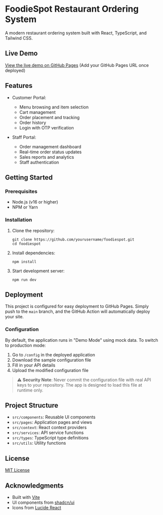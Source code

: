 
# FoodieSpot Restaurant Ordering System

A modern restaurant ordering system built with React, TypeScript, and Tailwind CSS.

## Live Demo

[View the live demo on GitHub Pages](#) (Add your GitHub Pages URL once deployed)

## Features

- Customer Portal:
  - Menu browsing and item selection
  - Cart management
  - Order placement and tracking
  - Order history
  - Login with OTP verification

- Staff Portal:
  - Order management dashboard
  - Real-time order status updates
  - Sales reports and analytics
  - Staff authentication

## Getting Started

### Prerequisites

- Node.js (v16 or higher)
- NPM or Yarn

### Installation

1. Clone the repository:
   ```
   git clone https://github.com/yourusername/foodiespot.git
   cd foodiespot
   ```

2. Install dependencies:
   ```
   npm install
   ```

3. Start development server:
   ```
   npm run dev
   ```

## Deployment

This project is configured for easy deployment to GitHub Pages. Simply push to the `main` branch, and the GitHub Action will automatically deploy your site.

### Configuration

By default, the application runs in "Demo Mode" using mock data. To switch to production mode:

1. Go to `/config` in the deployed application
2. Download the sample configuration file
3. Fill in your API details
4. Upload the modified configuration file

> ⚠️ **Security Note**: Never commit the configuration file with real API keys to your repository. The app is designed to load this file at runtime only.

## Project Structure

- `src/components`: Reusable UI components
- `src/pages`: Application pages and views
- `src/context`: React context providers
- `src/services`: API service functions
- `src/types`: TypeScript type definitions
- `src/utils`: Utility functions

## License

[MIT License](LICENSE)

## Acknowledgments

- Built with [Vite](https://vitejs.dev/)
- UI components from [shadcn/ui](https://ui.shadcn.com/)
- Icons from [Lucide React](https://lucide.dev/)

